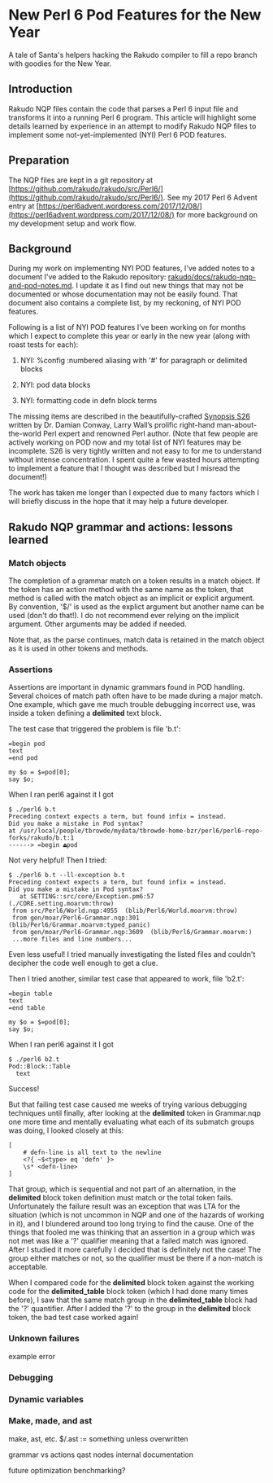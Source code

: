 # New Perl 6 Pod Features for the New Year

A tale of Santa's helpers hacking the Rakudo compiler to fill a repo
branch with goodies for the New Year.

## Introduction

Rakudo NQP files contain the code that parses a Perl 6 input file and
transforms it into a running Perl 6 program. This article will
highlight some details learned by experience in an attempt to modify
Rakudo NQP files to implement some not-yet-implemented (NYI) Perl 6
POD features.

## Preparation

The NQP files are kept in a git repository at
[https://github.com/rakudo/rakudo/src/Perl6/](https://github.com/rakudo/rakudo/src/Perl6/). See
my 2017 Perl 6 Advent entry at
[https://perl6advent.wordpress.com/2017/12/08/](https://perl6advent.wordpress.com/2017/12/08/)
for more background on my development setup and work flow.

## Background

During my work on implementing NYI POD features, I've added notes to a
document I've added to the Rakudo repository:
[rakudo/docs/rakudo-nqp-and-pod-notes.md](https://github.com/rakudo/rakudo/blob/master/docs/rakudo-nqp-and-pod-notes.md). I
update it as I find out new things that may not be documented or whose
documentation may not be easily found. That document also contains a
complete list, by my reckoning, of NYI POD features.


Following is a list of NYI POD features I've been working on for
months which I expect to complete this year or early in the new year
(along with roast tests for each):

1. NYI: %config :numbered aliasing with '#' for paragraph or delimited
   blocks

2. NYI: pod data blocks

3. NYI: formatting code in defn block terms

The missing items are described in the beautifully-crafted
[Synopsis S26](https://design.perl6.org/S26.html) written by
Dr. Damian Conway, Larry Wall’s prolific right-hand
man-about-the-world Perl expert and renowned Perl author. (Note that
few people are actively working on POD now and my total list of NYI
features may be incomplete. S26 is very tightly written and not easy
to for me to understand without intense concentration. I spent quite a
few wasted hours attempting to implement a feature that I thought was
described but I misread the document!)

The work has taken me longer than I expected due to many factors which
I will briefly discuss in the hope that it may help a future developer.

## Rakudo NQP grammar and actions: lessons learned

### Match objects

The completion of a grammar match on a token results in a match
object. If the token has an action method with the same name as the
token, that method is called with the match object as an implicit or
explicit argument. By convention, '$/' is used as the explict argument
but another name can be used (don't do that!). I do not recommend ever
relying on the implicit argument. Other arguments may be added if
needed.

Note that, as the parse continues, match data is retained in the match
object as it is used in other tokens and methods.

### Assertions

Assertions are important in dynamic grammars found in POD
handling. Several choices of match path often have to be made during a
major match. One example, which gave me much trouble debugging
incorrect use, was inside a token defining a **delimited** text block.

The test case that triggered the problem is file 'b.t':


```
=begin pod
text
=end pod

my $o = $=pod[0];
say $o;
```

When I ran perl6 against it I got

```
$ ./perl6 b.t
Preceding context expects a term, but found infix = instead.
Did you make a mistake in Pod syntax?
at /usr/local/people/tbrowde/mydata/tbrowde-home-bzr/perl6/perl6-repo-forks/rakudo/b.t:1
------> =begin ⏏pod
```

Not very helpful! Then I tried:

```
$ ./perl6 b.t --ll-exception b.t
Preceding context expects a term, but found infix = instead.
Did you make a mistake in Pod syntax?
   at SETTING::src/core/Exception.pm6:57  (./CORE.setting.moarvm:throw)
 from src/Perl6/World.nqp:4955  (blib/Perl6/World.moarvm:throw)
 from gen/moar/Perl6-Grammar.nqp:301  (blib/Perl6/Grammar.moarvm:typed_panic)
 from gen/moar/Perl6-Grammar.nqp:3609  (blib/Perl6/Grammar.moarvm:)
 ...more files and line numbers...
```

Even less useful!  I tried manually investigating the listed files and
couldn't decipher the code well enough to get a clue.

Then I tried another, similar test case that appeared to work, file 'b2.t':


```
=begin table
text
=end table

my $o = $=pod[0];
say $o;
```

When I ran perl6 against it I got

```
$ ./perl6 b2.t
Pod::Block::Table
  text
```

Success!

But that failing test case caused me weeks of trying various debugging
techniques until finally, after looking at the **delimited** token in
Grammar.nqp one more time and mentally evaluating what each of its
submatch groups was doing, I looked closely at this:


```
[
    # defn-line is all text to the newline
    <?{ ~$<type> eq 'defn' }>
    \s* <defn-line>
]
```

That group, which is sequential and not part of an alternation, in the
**delimited** block token definition must match or the total token
fails. Unfortunately the failure result was an exception that was LTA
for the situation (which is not uncommon in NQP and one of the hazards
of working in it), and I blundered around too long trying to find the
cause. One of the things that fooled me was thinking that an assertion
in a group which was not met was like a '?' qualifier meaning that a
failed match was ignored. After I studied it more carefully I decided
that is definitely not the case! The group either matches or not, so
the qualifier must be there if a non-match is acceptable.

When I compared code for the **delimited** block token against the
working code for the **delimited_table** block token (which I had done
many times before), I saw that the same match group in the
**delimited_table** block had the '?' quantifier.  After I added the
'?' to the group in the **delimited** block token, the bad test case
worked again!


### Unknown failures

  example error

### Debugging

### Dynamic variables

### Make, made, and ast

make, ast, etc.
$/.ast := something
unless overwritten


grammar vs actions
qast nodes
internal documentation

future
optimization
benchmarking?
